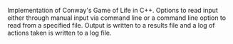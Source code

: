 Implementation of Conway's Game of Life in C++. Options to read input either through manual input via command line or a command line option to read from a specified file. Output is written to a results file and a log of actions taken is written to a log file.
